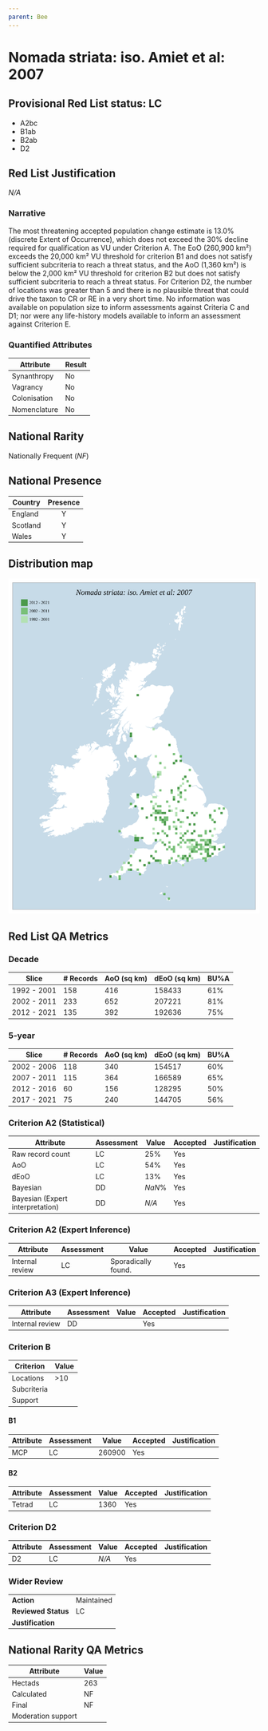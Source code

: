 ```yaml
---
parent: Bee
---
```


# Nomada striata: iso. Amiet et al: 2007

## Provisional Red List status: LC
- A2bc
- B1ab
- B2ab
- D2

## Red List Justification
*N/A*

### Narrative


The most threatening accepted population change estimate is 13.0% (discrete Extent of Occurrence), which does not exceed the 30% decline required for qualification as VU under Criterion A. The EoO (260,900 km²) exceeds the 20,000 km² VU threshold for criterion B1 and does not satisfy sufficient subcriteria to reach a threat status, and the AoO (1,360 km²) is below the 2,000 km² VU threshold for criterion B2 but does not satisfy sufficient subcriteria to reach a threat status. For Criterion D2, the number of locations was greater than 5 and there is no plausible threat that could drive the taxon to CR or RE in a very short time. No information was available on population size to inform assessments against Criteria C and D1; nor were any life-history models available to inform an assessment against Criterion E.

### Quantified Attributes
|Attribute|Result|
|---|---|
|Synanthropy|No|
|Vagrancy|No|
|Colonisation|No|
|Nomenclature|No|


## National Rarity
Nationally Frequent (*NF*)

## National Presence
|Country|Presence
|---|:-:|
|England|Y|
|Scotland|Y|
|Wales|Y|


## Distribution map
![](../map/322.svg)

## Red List QA Metrics
### Decade
| Slice | # Records | AoO (sq km) | dEoO (sq km) |BU%A |
|---|---|---|---|---|
|1992 - 2001|158|416|158433|61%|
|2002 - 2011|233|652|207221|81%|
|2012 - 2021|135|392|192636|75%|

### 5-year
| Slice | # Records | AoO (sq km) | dEoO (sq km) |BU%A |
|---|---|---|---|---|
|2002 - 2006|118|340|154517|60%|
|2007 - 2011|115|364|166589|65%|
|2012 - 2016|60|156|128295|50%|
|2017 - 2021|75|240|144705|56%|

### Criterion A2 (Statistical)
|Attribute|Assessment|Value|Accepted|Justification
|---|---|---|---|---|
|Raw record count|LC|25%|Yes||
|AoO|LC|54%|Yes||
|dEoO|LC|13%|Yes||
|Bayesian|DD|*NaN*%|Yes||
|Bayesian (Expert interpretation)|DD|*N/A*|Yes||

### Criterion A2 (Expert Inference)
|Attribute|Assessment|Value|Accepted|Justification
|---|---|---|---|---|
|Internal review|LC|Sporadically found.|Yes||

### Criterion A3 (Expert Inference)
|Attribute|Assessment|Value|Accepted|Justification
|---|---|---|---|---|
|Internal review|DD||Yes||

### Criterion B
|Criterion| Value|
|---|---|
|Locations|>10|
|Subcriteria||
|Support||

#### B1
|Attribute|Assessment|Value|Accepted|Justification
|---|---|---|---|---|
|MCP|LC|260900|Yes||

#### B2
|Attribute|Assessment|Value|Accepted|Justification
|---|---|---|---|---|
|Tetrad|LC|1360|Yes||

### Criterion D2
|Attribute|Assessment|Value|Accepted|Justification
|---|---|---|---|---|
|D2|LC|*N/A*|Yes||

### Wider Review
|  |  |
|---|---|
|**Action**|Maintained|
|**Reviewed Status**|LC|
|**Justification**||

## National Rarity QA Metrics
|Attribute|Value|
|---|---|
|Hectads|263|
|Calculated|NF|
|Final|NF|
|Moderation support||
